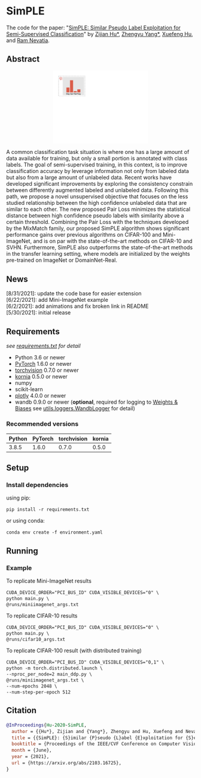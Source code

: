 # SimPLE

The code for the
paper: "[SimPLE: Similar Pseudo Label Exploitation for Semi-Supervised Classification](https://arxiv.org/abs/2103.16725)"
by [Zijian Hu*](https://www.zijianhu.com/),
[Zhengyu Yang*](https://zhengyuyang.com/),
[Xuefeng Hu](https://xuefenghu.me/), and [Ram Nevatia](https://sites.usc.edu/iris-cvlab/professor-ram-nevatia/).

## Abstract

<img src="media/pairloss_anim.png" alt="Pair Loss" style="display: block; margin-left: auto; margin-right: auto; width: 50%;">

A common classification task situation is where one has a large amount of data available for training, but only a small
portion is annotated with class labels. The goal of semi-supervised training, in this context, is to improve
classification accuracy by leverage information not only from labeled data but also from a large amount of unlabeled
data. Recent works have developed significant improvements by exploring the consistency constrain between differently
augmented labeled and unlabeled data. Following this path, we propose a novel unsupervised objective that focuses on the
less studied relationship between the high confidence unlabeled data that are similar to each other. The new proposed
Pair Loss minimizes the statistical distance between high confidence pseudo labels with similarity above a certain
threshold. Combining the Pair Loss with the techniques developed by the MixMatch family, our proposed SimPLE algorithm
shows significant performance gains over previous algorithms on CIFAR-100 and Mini-ImageNet, and is on par with the
state-of-the-art methods on CIFAR-10 and SVHN. Furthermore, SimPLE also outperforms the state-of-the-art methods in the
transfer learning setting, where models are initialized by the weights pre-trained on ImageNet or DomainNet-Real.

## News

[8/31/2021]: update the code base for easier extension <br>
[6/22/2021]: add Mini-ImageNet example <br>
[6/2/2021]: add animations and fix broken link in README <br>
[5/30/2021]: initial release

## Requirements

*see [requirements.txt](requirements.txt) for detail*

- Python 3.6 or newer
- [PyTorch](https://pytorch.org/) 1.6.0 or newer
- [torchvision](https://pytorch.org/docs/stable/torchvision/index.html) 0.7.0 or newer
- [kornia](https://kornia.readthedocs.io/en/latest/augmentation.html) 0.5.0 or newer
- numpy
- scikit-learn
- [plotly](https://plotly.com/python/) 4.0.0 or newer
- wandb 0.9.0 or newer (**optional**, required for logging to [Weights & Biases](https://www.wandb.com/)
  see [utils.loggers.WandbLogger](utils/loggers.py) for detail)

### Recommended versions

|Python|PyTorch|torchvision|kornia|
| --- | --- | --- | --- |
|3.8.5|1.6.0|0.7.0|0.5.0|

## Setup

### Install dependencies

using pip:

```shell
pip install -r requirements.txt
```

or using conda:

```shell
conda env create -f environment.yaml
```

## Running

### Example

To replicate Mini-ImageNet results

```shell
CUDA_DEVICE_ORDER="PCI_BUS_ID" CUDA_VISIBLE_DEVICES="0" \
python main.py \
@runs/miniimagenet_args.txt
```

To replicate CIFAR-10 results

```shell
CUDA_DEVICE_ORDER="PCI_BUS_ID" CUDA_VISIBLE_DEVICES="0" \
python main.py \
@runs/cifar10_args.txt
```

To replicate CIFAR-100 result (with distributed training)

```shell
CUDA_DEVICE_ORDER="PCI_BUS_ID" CUDA_VISIBLE_DEVICES="0,1" \
python -m torch.distributed.launch \
--nproc_per_node=2 main_ddp.py \
@runs/miniimagenet_args.txt \
--num-epochs 2048 \
--num-step-per-epoch 512
```

## Citation

```bibtex
@InProceedings{Hu-2020-SimPLE,
  author = {{Hu*}, Zijian and {Yang*}, Zhengyu and Hu, Xuefeng and Nevaita, Ram},
  title = {{SimPLE}: {S}imilar {P}seudo {L}abel {E}xploitation for {S}emi-{S}upervised {C}lassification},
  booktitle = {Proceedings of the IEEE/CVF Conference on Computer Vision and Pattern Recognition (CVPR)},
  month = {June},
  year = {2021},
  url = {https://arxiv.org/abs/2103.16725},
}
```
